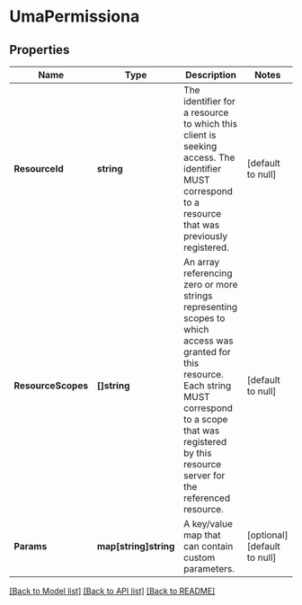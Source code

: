 # UmaPermissiona

## Properties
Name | Type | Description | Notes
------------ | ------------- | ------------- | -------------
**ResourceId** | **string** | The identifier for a resource to which this client is seeking access. The identifier MUST correspond to a resource that was previously registered. | [default to null]
**ResourceScopes** | **[]string** | An array referencing zero or more strings representing scopes to which access was granted for this resource. Each string MUST correspond to a scope that was registered by this resource server for the referenced resource. | [default to null]
**Params** | **map[string]string** | A key/value map that can contain custom parameters. | [optional] [default to null]

[[Back to Model list]](../README.md#documentation-for-models) [[Back to API list]](../README.md#documentation-for-api-endpoints) [[Back to README]](../README.md)

